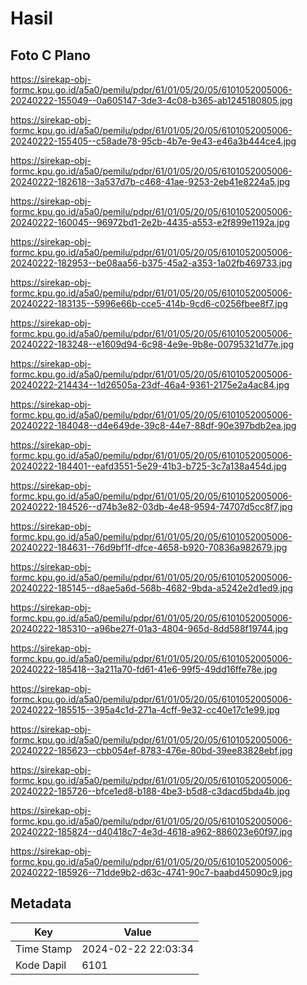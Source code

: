 # Hasil

## Foto C Plano

https://sirekap-obj-formc.kpu.go.id/a5a0/pemilu/pdpr/61/01/05/20/05/6101052005006-20240222-155049--0a605147-3de3-4c08-b365-ab1245180805.jpg

https://sirekap-obj-formc.kpu.go.id/a5a0/pemilu/pdpr/61/01/05/20/05/6101052005006-20240222-155405--c58ade78-95cb-4b7e-9e43-e46a3b444ce4.jpg

https://sirekap-obj-formc.kpu.go.id/a5a0/pemilu/pdpr/61/01/05/20/05/6101052005006-20240222-182618--3a537d7b-c468-41ae-9253-2eb41e8224a5.jpg

https://sirekap-obj-formc.kpu.go.id/a5a0/pemilu/pdpr/61/01/05/20/05/6101052005006-20240222-160045--96972bd1-2e2b-4435-a553-e2f899e1192a.jpg

https://sirekap-obj-formc.kpu.go.id/a5a0/pemilu/pdpr/61/01/05/20/05/6101052005006-20240222-182953--be08aa56-b375-45a2-a353-1a02fb469733.jpg

https://sirekap-obj-formc.kpu.go.id/a5a0/pemilu/pdpr/61/01/05/20/05/6101052005006-20240222-183135--5996e66b-cce5-414b-9cd6-c0256fbee8f7.jpg

https://sirekap-obj-formc.kpu.go.id/a5a0/pemilu/pdpr/61/01/05/20/05/6101052005006-20240222-183248--e1609d94-6c98-4e9e-9b8e-00795321d77e.jpg

https://sirekap-obj-formc.kpu.go.id/a5a0/pemilu/pdpr/61/01/05/20/05/6101052005006-20240222-214434--1d26505a-23df-46a4-9361-2175e2a4ac84.jpg

https://sirekap-obj-formc.kpu.go.id/a5a0/pemilu/pdpr/61/01/05/20/05/6101052005006-20240222-184048--d4e649de-39c8-44e7-88df-90e397bdb2ea.jpg

https://sirekap-obj-formc.kpu.go.id/a5a0/pemilu/pdpr/61/01/05/20/05/6101052005006-20240222-184401--eafd3551-5e29-41b3-b725-3c7a138a454d.jpg

https://sirekap-obj-formc.kpu.go.id/a5a0/pemilu/pdpr/61/01/05/20/05/6101052005006-20240222-184526--d74b3e82-03db-4e48-9594-74707d5cc8f7.jpg

https://sirekap-obj-formc.kpu.go.id/a5a0/pemilu/pdpr/61/01/05/20/05/6101052005006-20240222-184631--76d9bf1f-dfce-4658-b920-70836a982679.jpg

https://sirekap-obj-formc.kpu.go.id/a5a0/pemilu/pdpr/61/01/05/20/05/6101052005006-20240222-185145--d8ae5a6d-568b-4682-9bda-a5242e2d1ed9.jpg

https://sirekap-obj-formc.kpu.go.id/a5a0/pemilu/pdpr/61/01/05/20/05/6101052005006-20240222-185310--a96be27f-01a3-4804-965d-8dd588f19744.jpg

https://sirekap-obj-formc.kpu.go.id/a5a0/pemilu/pdpr/61/01/05/20/05/6101052005006-20240222-185418--3a211a70-fd61-41e6-99f5-49dd16ffe78e.jpg

https://sirekap-obj-formc.kpu.go.id/a5a0/pemilu/pdpr/61/01/05/20/05/6101052005006-20240222-185515--395a4c1d-271a-4cff-9e32-cc40e17c1e99.jpg

https://sirekap-obj-formc.kpu.go.id/a5a0/pemilu/pdpr/61/01/05/20/05/6101052005006-20240222-185623--cbb054ef-8783-476e-80bd-39ee83828ebf.jpg

https://sirekap-obj-formc.kpu.go.id/a5a0/pemilu/pdpr/61/01/05/20/05/6101052005006-20240222-185726--bfce1ed8-b188-4be3-b5d8-c3dacd5bda4b.jpg

https://sirekap-obj-formc.kpu.go.id/a5a0/pemilu/pdpr/61/01/05/20/05/6101052005006-20240222-185824--d40418c7-4e3d-4618-a962-886023e60f97.jpg

https://sirekap-obj-formc.kpu.go.id/a5a0/pemilu/pdpr/61/01/05/20/05/6101052005006-20240222-185926--71dde9b2-d63c-4741-90c7-baabd45090c9.jpg


## Metadata

| Key        | Value               |
| ---------- | ------------------- |
| Time Stamp | 2024-02-22 22:03:34 |
| Kode Dapil | 6101                |




